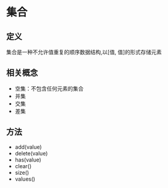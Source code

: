 # 集合

## 定义

集合是一种不允许值重复的顺序数据结构,以[值, 值]的形式存储元素

## 相关概念

* 空集：不包含任何元素的集合
* 并集
* 交集
* 差集

## 方法

* add(value)
* delete(value)
* has(value)
* clear()
* size()
* values()
